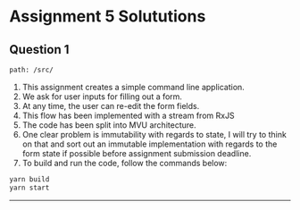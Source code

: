 # Assignment 5 Solututions

## Question 1

```bash
path: /src/
```

1. This assignment creates a simple command line application.
2. We ask for user inputs for filling out a form. 
3. At any time, the user can re-edit the form fields.
4. This flow has been implemented with a stream from RxJS
5. The code has been split into MVU architecture.
6. One clear problem is immutability with regards to state, I will try to think on that and sort out an immutable implementation with regards to the form state if possible before assignment submission deadline.
7. To build and run the code, follow the commands below:

```bash
yarn build
yarn start
```

---

